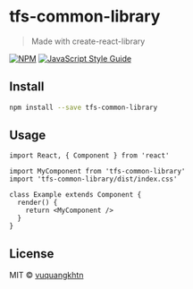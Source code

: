 # tfs-common-library

> Made with create-react-library

[![NPM](https://img.shields.io/npm/v/tfs-common-library.svg)](https://www.npmjs.com/package/tfs-common-library) [![JavaScript Style Guide](https://img.shields.io/badge/code_style-standard-brightgreen.svg)](https://standardjs.com)

## Install

```bash
npm install --save tfs-common-library
```

## Usage

```tsx
import React, { Component } from 'react'

import MyComponent from 'tfs-common-library'
import 'tfs-common-library/dist/index.css'

class Example extends Component {
  render() {
    return <MyComponent />
  }
}
```

## License

MIT © [vuquangkhtn](https://github.com/vuquangkhtn)
